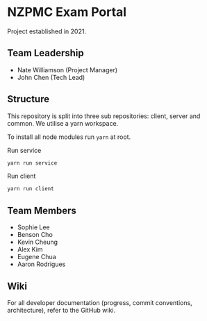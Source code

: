 # NZPMC Exam Portal
Project established in 2021.

## Team Leadership
- Nate Williamson (Project Manager)
- John Chen (Tech Lead)

## Structure
This repository is split into three sub repositories: client, server and common. We utilise a yarn workspace.

To install all node modules run `yarn` at root.

Run service
```sh
yarn run service
```

Run client
```sh
yarn run client
```

## Team Members
- Sophie Lee
- Benson Cho
- Kevin Cheung
- Alex Kim
- Eugene Chua
- Aaron Rodrigues

## Wiki
For all developer documentation (progress, commit conventions, architecture), refer to the GitHub wiki.
